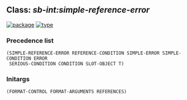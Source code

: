 ## Class: ***sb-int:simple-reference-error***
[![package](https://img.shields.io/badge/Package-SB--INT-5f9ea0.svg?style=social&colorA=999999)](../) [![type](https://img.shields.io/badge/Type-Class-5f9ea0.svg?style=social&colorA=999999)](../#class) 
### Precedence list
```
(SIMPLE-REFERENCE-ERROR REFERENCE-CONDITION SIMPLE-ERROR SIMPLE-CONDITION ERROR
 SERIOUS-CONDITION CONDITION SLOT-OBJECT T)
```
### Initargs
```
(FORMAT-CONTROL FORMAT-ARGUMENTS REFERENCES)
```
